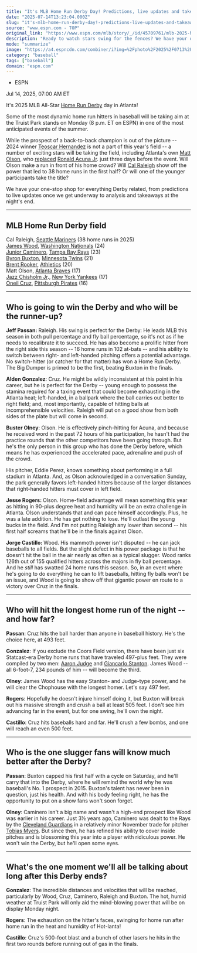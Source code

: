 ```yaml
---
title: "It's MLB Home Run Derby Day! Predictions, live updates and takeaways"
date: "2025-07-14T13:23:04.000Z"
slug: "it's-mlb-home-run-derby-day!-predictions-live-updates-and-takeaways"
source: "www.espn.com - TOP"
original_link: "https://www.espn.com/mlb/story/_/id/45709761/mlb-2025-home-run-derby-predictions-live-updates-takeaways-analysis"
description: "Ready to watch stars swing for the fences? We have your one-stop shop for the most power-packed day of the baseball year."
mode: "summarize"
image: "https://a4.espncdn.com/combiner/i?img=%2Fphoto%2F2025%2F0713%2Fmlb_home_run_derby_day_cr_16x9.jpg"
category: "baseball"
tags: ["baseball"]
domain: "espn.com"
---
```

<div id="readability-page-1" class="page"><div><div><ul><li><p>ESPN</p></li></ul><p><span>Jul 14, 2025, 07:00 AM ET</span></p></div><p>It's 2025 MLB All-Star <a href="https://www.espn.com/mlb/story/_/id/45583704/mlb-2025-all-star-home-run-derby-bracket-analysis-participants">Home Run Derby</a> day in Atlanta!</p><p>Some of the most dynamic home run hitters in baseball will be taking aim at the Truist Park stands on Monday (8 p.m. ET on ESPN) in one of the most anticipated events of the summer.</p><p>While the prospect of a back-to-back champion is out of the picture -- 2024 winner <a data-player-guid="b36b2389-f8ea-858f-b985-6a7fa715c3c3" href="https://www.espn.com/mlb/player/_/id/33377/teoscar-hernandez">Teoscar Hernandez</a> is not a part of this year's field -- a number of exciting stars will be taking the field, including Atlanta's own <a data-player-guid="1df6371c-ef15-0725-1cec-c5ea48e1263c" href="https://www.espn.com/mlb/player/_/id/32767/matt-olson">Matt Olson</a>, who <a href="https://www.espn.com/mlb/story/_/id/45720163/ronald-acuna-jr-replaced-home-run-derby-matt-olson">replaced</a> <a data-player-guid="fc243676-7041-8378-88e3-e893b5382f8c" href="https://www.espn.com/mlb/player/_/id/36185/ronald-acuna-jr">Ronald Acuna Jr</a>. just three days before the event. Will Olson make a run in front of his home crowd? Will <a data-player-guid="6c27dcb5-a741-d526-b5ac-f3988e288a70" href="https://www.espn.com/mlb/player/_/id/41292/cal-raleigh">Cal Raleigh</a> show off the power that led to 38 home runs in the first half? Or will one of the younger participants take the title?</p><p>We have your one-stop shop for everything Derby related, from predictions to live updates once we get underway to analysis and takeaways at the night's end.</p><hr><h2>MLB Home Run Derby field</h2><p>Cal Raleigh, <a data-clubhouse-guid="56d60582-088f-6848-5180-1fb04440cf87" href="https://www.espn.com/mlb/team/_/name/sea/seattle-mariners">Seattle Mariners</a> (38 home runs in 2025)<br>
<a data-player-guid="05e514e4-4e08-31e8-a7bc-7aa82497d299" href="https://www.espn.com/mlb/player/_/id/4918256/james-wood">James Wood</a>, <a data-clubhouse-guid="a73e1046-e9aa-ef6b-4e0d-2a7c808cb284" href="https://www.espn.com/mlb/team/_/name/wsh/washington-nationals">Washington Nationals</a> (24)<br>
<a data-player-guid="64b000df-915b-374c-81eb-e1b79b1e81f2" href="https://www.espn.com/mlb/player/_/id/4905921/junior-caminero">Junior Caminero</a>, <a data-clubhouse-guid="f8a579c6-08b9-7584-141d-317d0645763b" href="https://www.espn.com/mlb/team/_/name/tb/tampa-bay-rays">Tampa Bay Rays</a> (23)<br>
<a data-player-guid="615b99eb-8129-09f0-e7f9-8841982a341a" href="https://www.espn.com/mlb/player/_/id/32655/byron-buxton">Byron Buxton</a>, <a data-clubhouse-guid="a6e97b3f-4244-98be-79a2-f4b33f3365e6" href="https://www.espn.com/mlb/team/_/name/min/minnesota-twins">Minnesota Twins</a> (21)<br>
<a data-player-guid="0fc2e345-a28a-9c20-023a-e80747e8d0d0" href="https://www.espn.com/mlb/player/_/id/40926/brent-rooker">Brent Rooker</a>, <a href="https://www.espn.com/mlb/team/_/name/ath/athletics">Athletics</a> (20)<br>
Matt Olson, <a data-clubhouse-guid="122673a3-bf06-4432-6950-b8a32e52ac2e" href="https://www.espn.com/mlb/team/_/name/atl/atlanta-braves">Atlanta Braves</a> (17)<br>
<a data-player-guid="7510f63d-c06d-286c-6f35-dabf28982aa5" href="https://www.espn.com/mlb/player/_/id/41433/jazz-chisholm-jr">Jazz Chisholm Jr</a>., <a data-clubhouse-guid="2b9cedf3-ce60-0bcf-fafe-8cd055255685" href="https://www.espn.com/mlb/team/_/name/nyy/new-york-yankees">New York Yankees</a> (17)<br>
<a data-player-guid="e0d49500-51d0-6ee2-b871-09e72e982176" href="https://www.espn.com/mlb/player/_/id/39712/oneil-cruz">Oneil Cruz</a>, <a data-clubhouse-guid="5b8fc9be-4020-52c6-aa28-9a0f2d4383e0" href="https://www.espn.com/mlb/team/_/name/pit/pittsburgh-pirates">Pittsburgh Pirates</a> (16)</p><hr><h2>Who is going to win the Derby and who will be the runner-up?</h2><p><strong>Jeff Passan: </strong>Raleigh. His swing is perfect for the Derby: He leads MLB this season in both pull percentage and fly ball percentage, so it's not as if he needs to recalibrate it to succeed. He has also become a prolific hitter from the right side this season -- 16 home runs in 102 at-bats -- and his ability to switch between right- and left-handed pitching offers a potential advantage. No switch-hitter (or catcher for that matter) has won a Home Run Derby. The Big Dumper is primed to be the first, beating Buxton in the finals.</p><p><strong>Alden Gonzalez</strong>: Cruz. He might be wildly inconsistent at this point in his career, but he is perfect for the Derby -- young enough to possess the stamina required for a taxing event that could become exhausting in the Atlanta heat; left-handed, in a ballpark where the ball carries out better to right field; and, most importantly, capable of hitting balls at incomprehensible velocities. Raleigh will put on a good show from both sides of the plate but will come in second.</p><p><strong>Buster Olney</strong>: Olson. He is effectively pinch-hitting for Acuna, and because he received word in the past 72 hours of his participation, he hasn't had the practice rounds that the other competitors have been going through. But he's the only person in this group who has done the Derby before, which means he has experienced the accelerated pace, adrenaline and push of the crowd.</p><p>His pitcher, Eddie Perez, knows something about performing in a full stadium in Atlanta. And, as Olson acknowledged in a conversation Sunday, the park generally favors left-handed hitters because of the larger distances that right-handed hitters must cover in left field.</p><p><strong>Jesse Rogers: </strong>Olson. Home-field advantage will mean something this year as hitting in 90-plus degree heat and humidity will be an extra challenge in Atlanta. Olson understands that and can pace himself accordingly. Plus, he was a late addition. He has got nothing to lose. He'll outlast the young bucks in the field. And I'm not putting Raleigh any lower than second -- his first half screams that he'll be in the finals against Olson.</p><p><strong>Jorge Castillo: </strong>Wood. His mammoth power isn't disputed -- he can jack baseballs to all fields. But the slight defect in his power package is that he doesn't hit the ball in the air nearly as often as a typical slugger. Wood ranks 126th out of 155 qualified hitters across the majors in fly ball percentage. And he <em>still</em> has swatted 24 home runs this season. So, in an event where he's going to do everything he can to lift baseballs, hitting fly balls won't be an issue, and Wood is going to show off that gigantic power en route to a victory over Cruz in the finals.</p><hr><h2>Who will hit the longest home run of the night -- and how far?</h2><p><strong>Passan</strong>: Cruz hits the ball harder than anyone in baseball history. He's the choice here, at 493 feet.</p><p><strong>Gonzalez</strong>: If you exclude the Coors Field version, there have been just six Statcast-era Derby home runs that have traveled 497-plus feet. They were compiled by two men: <a data-player-guid="e3e39e69-2861-f5b5-49be-b0880534c802" href="https://www.espn.com/mlb/player/_/id/33192/aaron-judge">Aaron Judge</a> and <a data-player-guid="85fd807f-1324-d722-3965-eece0c5ad858" href="https://www.espn.com/mlb/player/_/id/30583/giancarlo-stanton">Giancarlo Stanton</a>. James Wood -- all 6-foot-7, 234 pounds of him -- will become the third.</p><p><strong>Olney</strong>: James Wood has the easy Stanton- and Judge-type power, and he will clear the Chophouse with the longest homer. Let's say 497 feet.</p><p><strong>Rogers</strong>: Hopefully he doesn't injure himself doing it, but Buxton will break out his massive strength and crush a ball at least 505 feet. I don't see him advancing far in the event, but for one swing, he'll own the night.</p><p><strong>Castillo</strong>: Cruz hits baseballs hard and far. He'll crush a few bombs, and one will reach an even 500 feet.</p><hr><h2>Who is the one slugger fans will know much better after the Derby?</h2><p><strong>Passan</strong>: Buxton capped his first half with a cycle on Saturday, and he'll carry that into the Derby, where he will remind the world why he was baseball's No. 1 prospect in 2015. Buxton's talent has never been in question, just his health. And with his body feeling right, he has the opportunity to put on a show fans won't soon forget.</p><p><strong>Olney</strong>: Caminero isn't a big name and wasn't a high-end prospect like Wood was earlier in his career. Just 3½ years ago, Caminero was dealt to the Rays by the <a data-clubhouse-guid="6ad8fa03-36bc-baab-c76a-345b6544424d" href="https://www.espn.com/mlb/team/_/name/cle/cleveland-guardians">Cleveland Guardians</a> in a relatively minor November trade for pitcher <a data-player-guid="8f0265ac-013f-2e58-3e69-69c73510cd04" href="https://www.espn.com/mlb/player/_/id/39716/tobias-myers">Tobias Myers</a>. But since then, he has refined his ability to cover inside pitches and is blossoming this year into a player with ridiculous power. He won't win the Derby, but he'll open some eyes.</p><hr><h2>What's the one moment we'll all be talking about long after this Derby ends?</h2><p><strong>Gonzalez</strong>: The incredible distances and velocities that will be reached, particularly by Wood, Cruz, Caminero, Raleigh and Buxton. The hot, humid weather at Truist Park will only aid the mind-blowing power that will be on display Monday night.</p><p><strong>Rogers</strong>: The exhaustion on the hitter's faces, swinging for home run after home run in the heat and humidity of Hot-lanta!</p><p><strong>Castillo</strong>: Cruz's 500-foot blast and a bunch of other lasers he hits in the first two rounds before running out of gas in the finals.</p>
</div></div>